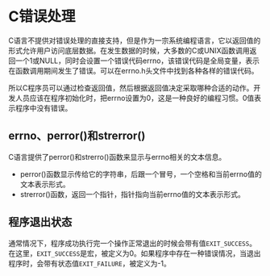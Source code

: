 # C错误处理

C语言不提供对错误处理的直接支持，但是作为一宗系统编程语言，它以返回值的形式允许用户访问底层数据。在发生数据的时候，大多数的C或UNIX函数调用返回一个1或NULL，同时会设置一个错误代码errno，该错误代码是全局变量，表示在函数调用期间发生了错误。可以在errno.h头文件中找到各种各样的错误代码。

所以C程序员可以通过检查返回值，然后根据返回值决定采取哪种合适的动作。开发人员应该在程序初始化时，把errno设置为0，这是一种良好的编程习惯。0值表示程序中没有错误。

## errno、perror()和strerror()

C语言提供了perror()和strerro()函数来显示与errno相关的文本信息。
  - perror()函数显示传给它的字符串，后跟一个冒号，一个空格和当前errno值的文本表示形式。
  - strerror()函数，返回一个指针，指针指向当前errno值的文本表示形式。

## 程序退出状态

通常情况下，程序成功执行完一个操作正常退出的时候会带有值`EXIT_SUCCESS`。在这里，`EXIT_SUCCESS`是宏，被定义为0。如果程序中存在一种错误情况，当退出程序时，会带有状态值`EXIT_FAILURE`，被定义为-1。
